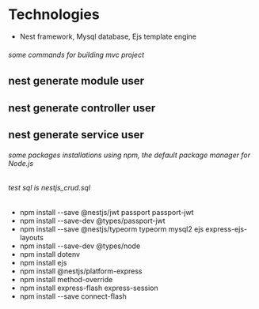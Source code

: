 # Technologies
- Nest framework, Mysql database, Ejs template engine

###### some commands for building mvc project

## nest generate module user
## nest generate controller user
## nest generate service user

###### some packages installations using npm, the default package manager for Node.js

######  test sql is nestjs_crud.sql

- npm install --save @nestjs/jwt passport passport-jwt
- npm install --save-dev @types/passport-jwt
- npm install --save @nestjs/typeorm typeorm mysql2 ejs express-ejs-layouts
- npm install --save-dev @types/node
- npm install dotenv
- npm install ejs
- npm install @nestjs/platform-express
- npm install method-override
- npm install express-flash express-session
- npm install --save connect-flash